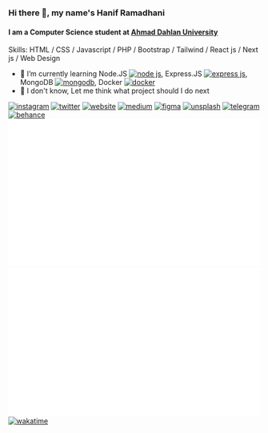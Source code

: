 ### Hi there 👋, my name's Hanif Ramadhani
#### I am a Computer Science student at [Ahmad Dahlan University](https://uad.ac.id/id/)
Skills: HTML / CSS / Javascript / PHP / Bootstrap / Tailwind / React js / Next js / Web Design
- 🌱 I’m currently learning Node.JS [<img src='https://nodejs.org/static/images/favicons/favicon.png' alt='node js' height='20'>](https://nodejs.org/en/), Express.JS [<img src='https://expressjs.com/images/favicon.png' alt='express js' height='20'>](https://expressjs.com/), MongoDB [<img src='https://expressjs.com/images/favicon.png' alt='mongodb' height='20'>](https://www.mongodb.com), Docker [<img src='https://www.docker.com/wp-content/uploads/2022/03/Moby-logo.png' alt='docker' height='20'>](https://www.docker.com/)
- 🤔 I don't know, Let me think what project should I do next

[<img src='https://img.icons8.com/color/48/000000/instagram-new--v1.png' alt='instagram' height='40'>](https://www.instagram.com/haniframadhani_design/)
[<img src="https://img.icons8.com/color/48/000000/twitter-circled--v1.png" alt='twitter' height='40'>](https://twitter.com/hanifr_design)
[<img src='https://img.icons8.com/color/48/000000/geography--v1.png' alt='website' height='40'>](https://haniframadhani.github.io/)
[<img src="https://img.icons8.com/color/48/000000/medium-logo.png" alt='medium' height='40'>](https://medium.com/@mhaniframadhani985)
[<img src="https://img.icons8.com/color/48/000000/figma--v1.png" alt='figma' height='40'>](https://www.figma.com/@haniframadhani)
[<img src='https://cdn.jsdelivr.net/npm/simple-icons@3.0.1/icons/unsplash.svg' alt='unsplash' height='40'>](https://unsplash.com/@haniframadhani)
[<img src='https://img.icons8.com/color/48/000000/telegram-app--v1.png' alt='telegram' height='40'>](https://t.me/haniframadhani985)
[<img src='https://img.icons8.com/color/48/000000/behance.png' alt='behance' height='40'>](https://www.behance.net/haniframadhani985)
<br>
![](https://raw.githubusercontent.com/haniframadhani/github-stats/main/generated/overview.svg#gh-dark-mode-only)
![](https://raw.githubusercontent.com/haniframadhani/github-stats/main/generated/languages.svg#gh-dark-mode-only)<br>
[<img src="https://wakatime.com/share/@haniframadhani/2cc395ad-e31b-49f8-b3ca-e457d156c4aa.svg" alt='wakatime' height='500'>](https://wakatime.com/share/@haniframadhani/b2982bc1-4ac9-4531-bc6e-9efcb6776fd4.svg)
